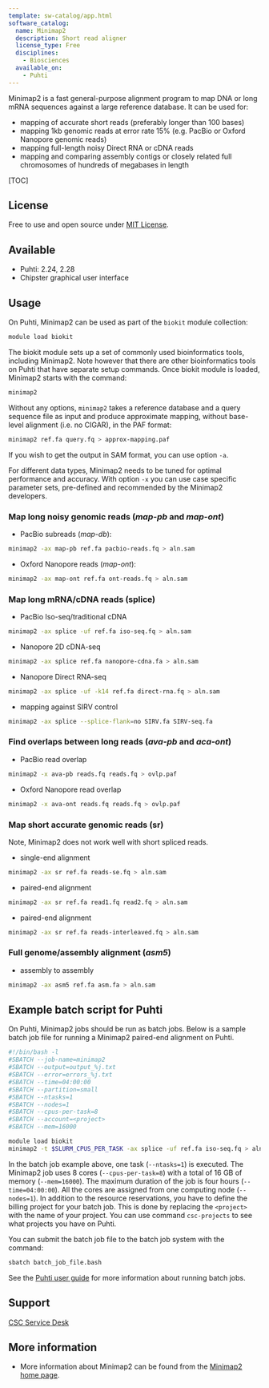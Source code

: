 ```yaml
---
template: sw-catalog/app.html
software_catalog:
  name: Minimap2
  description: Short read aligner
  license_type: Free
  disciplines:
    - Biosciences
  available_on:
    - Puhti
---
```


Minimap2 is a fast general-purpose alignment program to map DNA or long mRNA sequences against a large reference database.
It can be used for:

* mapping of accurate short reads (preferably longer than 100 bases)
* mapping 1kb genomic reads at error rate 15% (e.g. PacBio or Oxford Nanopore genomic reads)
* mapping full-length noisy Direct RNA or cDNA reads
* mapping and comparing assembly contigs or closely related full chromosomes of hundreds of megabases in length

[TOC]

## License

Free to use and open source under [MIT License](https://raw.githubusercontent.com/lh3/minimap2/master/LICENSE.txt).

## Available

* Puhti: 2.24, 2.28
* Chipster graphical user interface

## Usage

On Puhti, Minimap2 can be used as part of the `biokit` module collection:

```bash
module load biokit
```

The biokit module sets up a set of commonly used bioinformatics tools, including Minimap2. Note however that there are other bioinformatics tools on Puhti that have separate setup commands.
Once biokit module is loaded, Minimap2 starts with the command:

```bash
minimap2
```

Without any options, `minimap2` takes a reference database and a query sequence file as input and produce approximate mapping, without base-level alignment (i.e. no CIGAR), in the PAF format:

```bash
minimap2 ref.fa query.fq > approx-mapping.paf
```

If you wish to get the output in SAM format, you can use option `-a`.

For different data types, Minimap2 needs to be tuned for optimal performance and accuracy.
With option `-x` you can use case specific parameter sets, pre-defined and recommended by the Minimap2 developers.
 
### Map long noisy genomic reads (_map-pb_ and _map-ont_)

* PacBio subreads (_map-db_):

```bash
minimap2 -ax map-pb ref.fa pacbio-reads.fq > aln.sam
```

* Oxford Nanopore reads (_map-ont_):

```bash
minimap2 -ax map-ont ref.fa ont-reads.fq > aln.sam 
```

### Map long mRNA/cDNA reads (splice)

* PacBio Iso-seq/traditional cDNA

```bash
minimap2 -ax splice -uf ref.fa iso-seq.fq > aln.sam
``` 

* Nanopore 2D cDNA-seq

```bash
minimap2 -ax splice ref.fa nanopore-cdna.fa > aln.sam
```

* Nanopore Direct RNA-seq

```bash
minimap2 -ax splice -uf -k14 ref.fa direct-rna.fq > aln.sam
```
 
* mapping against SIRV control

```bash
minimap2 -ax splice --splice-flank=no SIRV.fa SIRV-seq.fa
```

### Find overlaps between long reads (_ava-pb_ and _aca-ont_)

* PacBio read overlap

```bash
minimap2 -x ava-pb reads.fq reads.fq > ovlp.paf
```

* Oxford Nanopore read overlap

```bash
minimap2 -x ava-ont reads.fq reads.fq > ovlp.paf
```

### Map short accurate genomic reads (sr)

Note, Minimap2 does not work well with short spliced reads.

* single-end alignment

```bash
minimap2 -ax sr ref.fa reads-se.fq > aln.sam
```

* paired-end alignment

```bash
minimap2 -ax sr ref.fa read1.fq read2.fq > aln.sam
```

* paired-end alignment

```bash
minimap2 -ax sr ref.fa reads-interleaved.fq > aln.sam 
```

### Full genome/assembly alignment (_asm5_)

* assembly to assembly

```bash
minimap2 -ax asm5 ref.fa asm.fa > aln.sam
```

## Example batch script for Puhti

On Puhti, Minimap2 jobs should be run as batch jobs. Below is a sample batch job file
for running a Minimap2 paired-end alignment on Puhti.

```bash
#!/bin/bash -l
#SBATCH --job-name=minimap2
#SBATCH --output=output_%j.txt
#SBATCH --error=errors_%j.txt
#SBATCH --time=04:00:00
#SBATCH --partition=small
#SBATCH --ntasks=1
#SBATCH --nodes=1
#SBATCH --cpus-per-task=8
#SBATCH --account=<project>
#SBATCH --mem=16000

module load biokit
minimap2 -t $SLURM_CPUS_PER_TASK -ax splice -uf ref.fa iso-seq.fq > aln.sam
```

In the batch job example above, one task (`--ntasks=1`) is executed. The Minimap2 job
uses 8 cores (`--cpus-per-task=8`) with a total of 16 GB of memory (`--mem=16000`).
The maximum duration of the job is four hours (`--time=04:00:00`). All the cores
are assigned from one computing node (`--nodes=1`). In addition to the resource
reservations, you have to define the billing project for your batch job. This
is done by replacing the `<project>` with the name of your project. You can
use command `csc-projects` to see what projects you have on Puhti.

You can submit the batch job file to the batch job system with the command:

```bash
sbatch batch_job_file.bash
```

See the [Puhti user guide](../computing/running/getting-started.md) for more information about running batch jobs.

## Support

[CSC Service Desk](../support/contact.md)

## More information

* More information about Minimap2 can be found from the [Minimap2 home page](https://lh3.github.io/minimap2/).
